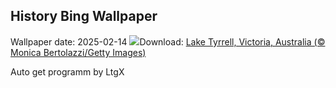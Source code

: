 ## History Bing Wallpaper
Wallpaper date: 2025-02-14
![](https://www.bing.com/th?id=OHR.LakeTyrrell_EN-CA0250620442_UHD.jpg&w=1000)Download: [Lake Tyrrell, Victoria, Australia (© Monica Bertolazzi/Getty Images)](https://www.bing.com/th?id=OHR.LakeTyrrell_EN-CA0250620442_UHD.jpg)

Auto get programm by LtgX

